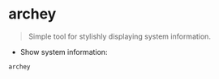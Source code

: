 # archey

> Simple tool for stylishly displaying system information.

- Show system information:

`archey`
